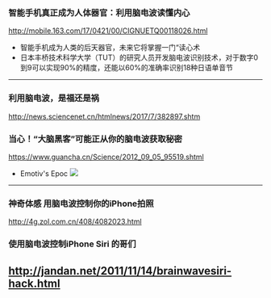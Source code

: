 ### 智能手机真正成为人体器官：利用脑电波读懂内心
http://mobile.163.com/17/0421/00/CIGNUETQ00118026.html
- 智能手机成为人类的后天器官，未来它将掌握一门“读心术
- 日本丰桥技术科学大学（TUT）的研究人员开发脑电波识别技术，对于数字0到9可以实现90%的精度，还能以60%的准确率识别18种日语单音节
---
### 利用脑电波，是福还是祸
http://news.sciencenet.cn/htmlnews/2017/7/382897.shtm
### 当心！“大脑黑客”可能正从你的脑电波获取秘密
https://www.guancha.cn/Science/2012_09_05_95519.shtml
- Emotiv's Epoc
![](http://i.guancha.cn/News/2012/9/5/6348243463367894401.jpg)
---
### 神奇体感 用脑电波控制你的iPhone拍照
http://4g.zol.com.cn/408/4082023.html
### 使用脑电波控制iPhone Siri 的哥们
http://jandan.net/2011/11/14/brainwavesiri-hack.html
---
